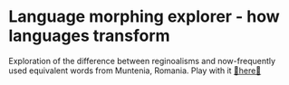 # Language morphing explorer - how languages transform
Exploration of the difference between reginoalisms and now-frequently used equivalent words from Muntenia, Romania.
Play with it [🌟here🌟](https://language-morphing.glitch.me/)

